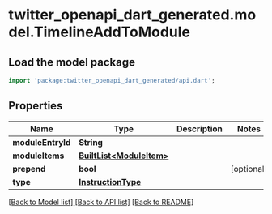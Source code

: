 # twitter_openapi_dart_generated.model.TimelineAddToModule

## Load the model package
```dart
import 'package:twitter_openapi_dart_generated/api.dart';
```

## Properties
Name | Type | Description | Notes
------------ | ------------- | ------------- | -------------
**moduleEntryId** | **String** |  | 
**moduleItems** | [**BuiltList&lt;ModuleItem&gt;**](ModuleItem.md) |  | 
**prepend** | **bool** |  | [optional] 
**type** | [**InstructionType**](InstructionType.md) |  | 

[[Back to Model list]](../README.md#documentation-for-models) [[Back to API list]](../README.md#documentation-for-api-endpoints) [[Back to README]](../README.md)


